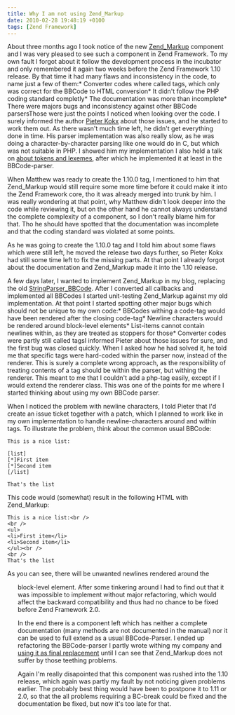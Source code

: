 ```yaml
---
title: Why I am not using Zend_Markup
date: 2010-02-28 19:48:19 +0100
tags: [Zend Framework]
---
```


About three months ago I took notice of the new [Zend_Markup](http://framework.zend.com/manual/en/zend.markup.html) component and I was very pleased to see such a component in Zend Framework. To my own fault I forgot about it follow the development process in the incubator and only remembered it again two weeks before the Zend Framework 1.10 release. By that time it had many flaws and inconsistency in the code, to name just a few of them:* Converter codes where called tags, which only was correct for the BBCode to HTML conversion* It didn't follow the PHP coding standard completly* The documentation was more than incomplete* There were majors bugs and inconsistency against other BBCode parsersThose were just the points I noticed when looking over the code. I surely informed the author [Pieter Kokx](http://kokx.nl/) about those issues, and he started to work them out. As there wasn't much time left, he didn't get everything done in time. His parser implementation was also really slow, as he was doing a character-by-character parsing like one would do in C, but which was not suitable in PHP. I showed him my implementation I also held a talk on [about tokens and lexemes](http://www.slideshare.net/dasprid/about-tokens-and-lexemes), after which he implemented it at least in the BBCode-parser.

When Matthew was ready to create the 1.10.0 tag, I mentioned to him that Zend_Markup would still require some more time before it could make it into the Zend Framework core, tho it was already merged into trunk by him. I was really wondering at that point, why Matthew didn't look deeper into the code while reviewing it, but on the other hand he cannot always understand the complete complexity of a component, so I don't really blame him for that. Tho he should have spotted that the documentation was incomplete and that the coding standard was violated at some points.

As he was going to create the 1.10.0 tag and I told him about some flaws which were still left, he moved the release two days further, so Pieter Kokx had still some time left to fix the missing parts. At that point I already forgot about the documentation and Zend_Markup made it into the 1.10 release.

A few days later, I wanted to implement Zend_Markup in my blog, replacing the old [StringParser_BBCode](http://www.christian-seiler.de/projekte/php/bbcode/index_en.html). After I converted all callbacks and implemented all BBCodes I started unit-testing Zend_Markup against my old implementation. At that point I started spotting other major bugs which should not be unique to my own code:* BBCodes withing a code-tag would have been rendered after the closing code-tag* Newline characters would be rendered around block-level elements* List-items cannot contain newlines within, as they are treated as stoppers for those* Converter codes were partly still called tagsI informed Pieter about those issues for sure, and the first bug was closed quickly. When I asked how he had solved it, he told me that specific tags were hard-coded within the parser now, instead of the renderer. This is surely a complete wrong approach, as the responsibility of treating contents of a tag should be within the parser, but withing the renderer. This meant to me that I couldn't add a php-tag easily, except if I would extend the renderer class. This was one of the points for me where I started thinking about using my own BBCode parser.

When I noticed the problem with newline characters, I told Pieter that I'd create an issue ticket together with a patch, which I planned to work like in my own implementation to handle newline-characters around and within tags. To illustrate the problem, think about the common usual BBCode:

```
This is a nice list:

[list]
[*]First item
[*]Second item
[/list]

That's the list```

This code would (somewhat) result in the following HTML with Zend_Markup:

```
This is a nice list:<br />
<br />
<ul>
<li>First item</li>
<li>Second item</li>
</ul><br />
<br />
That's the list```

As you can see, there will be unwanted newlines rendered around the <ul> block-level element. After some tinkering around I had to find out that it was impossible to implement without major refactoring, which would affect the backward compatibility and thus had no chance to be fixed before Zend Framework 2.0. 

In the end there is a component left which has neither a complete documentation (many methods are not documented in the manual) nor it can be used to full extend as a usual BBCode-Parser. I ended up refactoring the BBCode-parser I partly wrote withing my company and [using it as final replacement](http://site.svn.dasprids.de/trunk/application/library/App/BBCode/) until I can see that Zend_Markup does not suffer by those teething problems.

Again I'm really disapointed that this component was rushed into the 1.10 release, which again was partly my fault by not noticing given problems earlier. The probably best thing would have been to postpone it to 1.11 or 2.0, so that the all problems requiring a BC-break could be fixed and the documentation be fixed, but now it's too late for that.